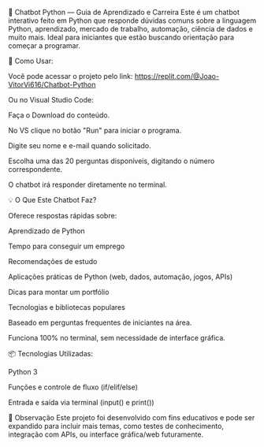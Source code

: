 🤖 Chatbot Python — Guia de Aprendizado e Carreira
Este é um chatbot interativo feito em Python que responde dúvidas comuns sobre a linguagem Python, aprendizado, mercado de trabalho, automação, ciência de dados e muito mais. Ideal para iniciantes que estão buscando orientação para começar a programar.

🚀 Como Usar:

Você pode acessar o projeto pelo link: https://replit.com/@Joao-VitorVi616/Chatbot-Python

Ou no Visual Studio Code:

Faça o Download do conteúdo.

No VS clique no botão "Run" para iniciar o programa.

Digite seu nome e e-mail quando solicitado.

Escolha uma das 20 perguntas disponíveis, digitando o número correspondente.

O chatbot irá responder diretamente no terminal.

💡 O Que Este Chatbot Faz?

Oferece respostas rápidas sobre:

Aprendizado de Python

Tempo para conseguir um emprego

Recomendações de estudo

Aplicações práticas de Python (web, dados, automação, jogos, APIs)

Dicas para montar um portfólio

Tecnologias e bibliotecas populares

Baseado em perguntas frequentes de iniciantes na área.

Funciona 100% no terminal, sem necessidade de interface gráfica.

📦 Tecnologias Utilizadas:

Python 3

Funções e controle de fluxo (if/elif/else)

Entrada e saída via terminal (input() e print())

📍 Observação
Este projeto foi desenvolvido com fins educativos e pode ser expandido para incluir mais temas, como testes de conhecimento, integração com APIs, ou interface gráfica/web futuramente.

